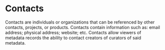 # Contacts

Contacts are individuals or organizations that can be referenced by other contacts, projects, or products. Contacts contain information such as: email address; physical address; website; etc. Contacts allow viewers of metadata records the ability to contact creators of curators of said metadata.

